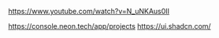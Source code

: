 https://www.youtube.com/watch?v=N_uNKAus0II

https://console.neon.tech/app/projects
https://ui.shadcn.com/